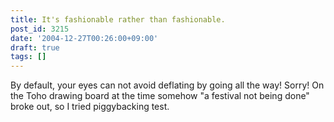 ```yaml
---
title: It's fashionable rather than fashionable.
post_id: 3215
date: '2004-12-27T00:26:00+09:00'
draft: true
tags: []
---
```


By default, your eyes can not avoid deflating by going all the way! Sorry! On the Toho drawing board at the time somehow "a festival not being done" broke out, so I tried piggybacking test.
